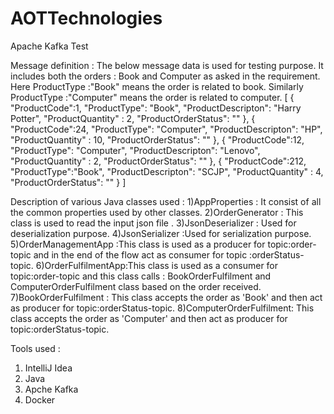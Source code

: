 # AOTTechnologies
Apache Kafka Test

Message definition :
 The  below message data is used for testing purpose. It includes both the orders : Book and Computer as asked in the requirement.
 Here ProductType :"Book" means the order is related to book.
 Similarly ProductType :"Computer" means the order is related to computer.
 [
  {
"ProductCode":1,
"ProductType": "Book",
    "ProductDescripton": "Harry Potter",
    "ProductQuantity" : 2,
    "ProductOrderStatus": ""
  },
  {
    "ProductCode":24,
    "ProductType": "Computer",
    "ProductDescripton": "HP",
    "ProductQuantity" : 10,
    "ProductOrderStatus": ""
  },
  {
    "ProductCode":12,
    "ProductType": "Computer",
    "ProductDescripton": "Lenovo",
    "ProductQuantity" : 2,
    "ProductOrderStatus": ""
  },
  {
    "ProductCode":212,
    "ProductType":"Book",
    "ProductDescripton": "SCJP",
    "ProductQuantity" : 4,
    "ProductOrderStatus": ""
  }
]

Description of various Java classes used :
1)AppProperties : It consist of all the common properties used by other classes.
2)OrderGenerator : This class is used to read the input json file .
3)JsonDeserializer : Used for deserialization purpose.
4)JsonSerializer :Used for serialization purpose.
5)OrderManagementApp :This class is used as a producer for topic:order-topic and in the end of the flow act as consumer for topic :orderStatus-topic.
6)OrderFulfilmentApp:This class is used as a consumer for topic:order-topic and this class calls : BookOrderFulfilment and ComputerOrderFulfilment class based on the order received.
7)BookOrderFulfilment : This class accepts the order as 'Book' and then act as producer for topic:orderStatus-topic.
8)ComputerOrderFulfilment: This class accepts the order as 'Computer' and then act as producer for topic:orderStatus-topic.

Tools used :
1) IntelliJ Idea 
2) Java
3) Apche Kafka
4) Docker 

